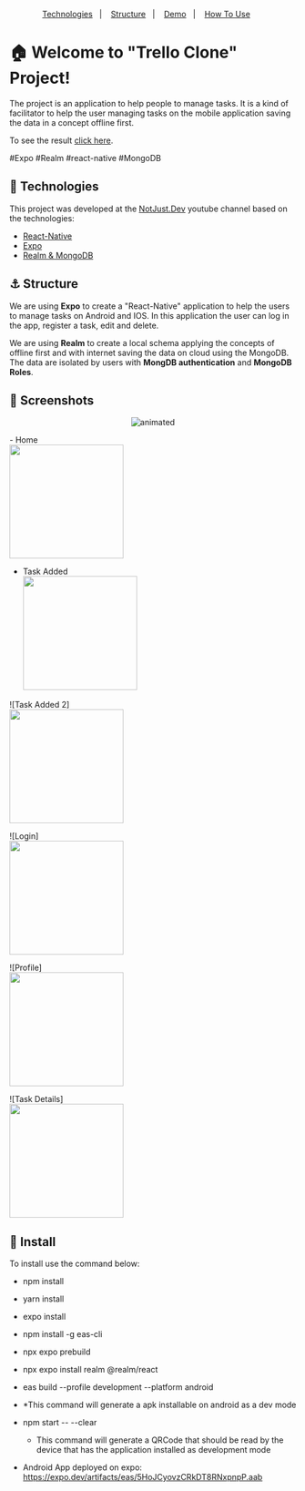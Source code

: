 <p align="center">  
  <a href="#rocket-technologies">Technologies</a>&nbsp;&nbsp;&nbsp;|&nbsp;&nbsp;&nbsp;  
  <a href="#anchor-structure">Structure</a>&nbsp;&nbsp;&nbsp;|&nbsp;&nbsp;&nbsp;  
  <a href="#movie_camera-screenshots">Demo</a>&nbsp;&nbsp;&nbsp;|&nbsp;&nbsp;&nbsp;
  <a href="#information_source-how-to-use">How To Use</a>&nbsp;&nbsp;&nbsp;&nbsp;&nbsp;&nbsp;
</p>

# :house: Welcome to "Trello Clone" Project!

The project is an application to help people to manage tasks. It is a kind of facilitator to help the user managing tasks on the mobile application saving the data in a concept offline first.

To see the result [click here](https://google.com/).

#Expo #Realm #react-native #MongoDB

## :rocket: Technologies

This project was developed at the [NotJust.Dev](https://www.youtube.com/watch?v=WiXs0JbA3_k) youtube channel based on the technologies:

- [React-Native](https://reactnative.dev/)
- [Expo](https://expo.dev/)
- [Realm & MongoDB](https://www.mongodb.com/developer/)

## :anchor: Structure

We are using **Expo** to create a "React-Native" application to help the users to manage tasks on Android and IOS. In this application the user can log in the app, register a task, edit and delete.

We are using **Realm** to create a local schema applying the concepts of offline first and with internet saving the data on cloud using the MongoDB. The data are isolated by users with **MongDB authentication** and **MongoDB Roles**.

## :movie_camera: Screenshots
  
<p align="center">
  <img src="demo-resize.gif" alt="animated" />
</p>
- Home <br/>

  <img src="https://github.com/user-attachments/assets/ce272625-9383-4822-bc5b-2f8fcb0e05d8" width="200">

- Task Added <br/>
  <img src="https://github.com/user-attachments/assets/2ba7deae-48d4-4edc-a945-e4f8a50d4e16" width="200">

![Task Added 2] <br/>
  <img src="https://github.com/user-attachments/assets/3a913db6-6bda-4140-8f68-d4613bd78f92" width="200">

![Login]<br/>
  <img src="https://github.com/user-attachments/assets/fc9ebc98-842a-41f6-9c38-a9ac2929d566" width="200">

![Profile] <br/>
<img src="https://github.com/user-attachments/assets/7bc9641d-8a1c-4f76-915a-624f7428e377" width="200">

![Task Details] <br/>
<img src="https://github.com/user-attachments/assets/8600a20c-5fd6-4396-af8e-6c7a567d24b9" width="200">





## :electric_plug: Install

To install use the command below:

- npm install
- yarn install
- expo install
- npm install -g eas-cli
- npx expo prebuild
- npx expo install realm @realm/react
- eas build --profile development --platform android
- *This command will generate a apk installable on android as a dev mode

- npm start -- --clear
  * This command will generate a QRCode that should be read by the device that has the application installed as development mode

- Android App deployed on expo: https://expo.dev/artifacts/eas/5HoJCyovzCRkDT8RNxpnpP.aab
